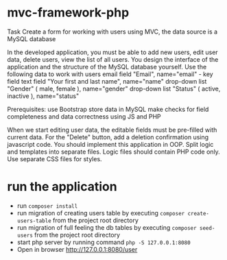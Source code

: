 # mvc-framework-php
Task
Create a form for working with users using MVC, the data source is a MySQL database

In the developed application, you must be able to add new users, edit user data, delete users, view the list of all users. You design the interface of the application and the structure of the MySQL database yourself.
Use the following data to work with users
email field "Email", name="email" - key field
text field "Your first and last name", name="name"
drop-down list "Gender" ( male, female ), name="gender"
drop-down list "Status" ( active, inactive ), name="status"

Prerequisites:
use Bootstrap
store data in MySQL
make checks for field completeness and data correctness using JS and PHP

When we start editing user data, the editable fields must be pre-filled with current data. For the "Delete" button, add a deletion confirmation using javascript code.
You should implement this application in OOP. Split logic and templates into separate files.
Logic files should contain PHP code only.
Use separate CSS files for styles.

# run the application
* run `composer install`
* run migration of creating users table by executing `composer create-users-table` from the project root directory
* run migration of full feeling the db tables by executing `composer seed-users` from the project root directory
* start php server by running command `php -S 127.0.0.1:8080`
* Open in browser http://127.0.0.1:8080/user
